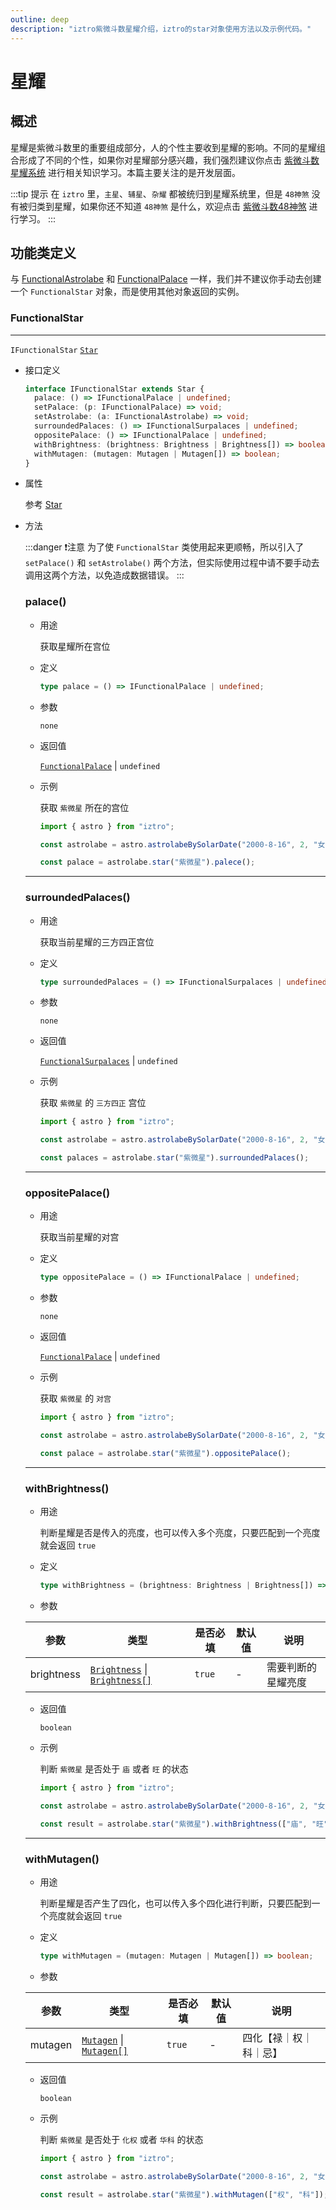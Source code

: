 ```yaml
---
outline: deep
description: "iztro紫微斗数星耀介绍，iztro的star对象使用方法以及示例代码。"
---
```


# 星耀

## 概述

星耀是紫微斗数里的重要组成部分，人的个性主要收到星耀的影响。不同的星耀组合形成了不同的个性，如果你对星耀部分感兴趣，我们强烈建议你点击 [紫微斗数星耀系统](/learn/star.md) 进行相关知识学习。本篇主要关注的是开发层面。

:::tip 提示
在 `iztro` 里，`主星`、`辅星`、`杂耀` 都被统归到星耀系统里，但是 `48神煞` 没有被归类到星耀，如果你还不知道 `48神煞` 是什么，欢迎点击 [紫微斗数48神煞](/learn/dec-star.md) 进行学习。
:::

## 功能类定义

与 [FunctionalAstrolabe](./astrolabe.md#functionalastrolabe) 和 [FunctionalPalace](./palace.md#functionalpalace) 一样，我们并不建议你手动去创建一个 `FunctionalStar` 对象，而是使用其他对象返回的实例。

### FunctionalStar <Badge type="warning" text="^1.2.0" />

---

<Badge type="tip" text="implements" /> `IFunctionalStar` <Badge type="tip" text="extends" /> [`Star`](/type-definition.md#star)

- 接口定义

  ```ts
  interface IFunctionalStar extends Star {
    palace: () => IFunctionalPalace | undefined;
    setPalace: (p: IFunctionalPalace) => void;
    setAstrolabe: (a: IFunctionalAstrolabe) => void;
    surroundedPalaces: () => IFunctionalSurpalaces | undefined;
    oppositePalace: () => IFunctionalPalace | undefined;
    withBrightness: (brightness: Brightness | Brightness[]) => boolean;
    withMutagen: (mutagen: Mutagen | Mutagen[]) => boolean;
  }
  ```

- 属性
  
  参考 [Star](/type-definition.md#star)

- 方法

  :::danger ❗️注意
  为了使 `FunctionalStar` 类使用起来更顺畅，所以引入了 `setPalace()` 和 `setAstrolabe()` 两个方法，但实际使用过程中请不要手动去调用这两个方法，以免造成数据错误。
  :::

  ### palace()

  - 用途

    获取星耀所在宫位

  - 定义

    ```ts
    type palace = () => IFunctionalPalace | undefined;
    ```

  - 参数

    `none`

  - 返回值

    [`FunctionalPalace`](palace.md#functionalpalace) | `undefined`
  
  - 示例

    获取 `紫微星` 所在的宫位

    ```ts
    import { astro } from "iztro";

    const astrolabe = astro.astrolabeBySolarDate("2000-8-16", 2, "女", true, "zh-CN");

    const palace = astrolabe.star("紫微星").palece();
    ```

  ***

  ### surroundedPalaces()

  - 用途

    获取当前星耀的三方四正宫位

  - 定义

    ```ts
    type surroundedPalaces = () => IFunctionalSurpalaces | undefined;
    ```

  - 参数

    `none`

  - 返回值

    [`FunctionalSurpalaces`](palace.md#functionalsurpalaces) | `undefined`
  
  - 示例

    获取 `紫微星` 的 `三方四正` 宫位

    ```ts
    import { astro } from "iztro";

    const astrolabe = astro.astrolabeBySolarDate("2000-8-16", 2, "女", true, "zh-CN");

    const palaces = astrolabe.star("紫微星").surroundedPalaces();
    ```

  ***

  ### oppositePalace()

  - 用途

    获取当前星耀的对宫

  - 定义

    ```ts
    type oppositePalace = () => IFunctionalPalace | undefined;
    ```

  - 参数

    `none`

  - 返回值

    [`FunctionalPalace`](palace.md#functionalpalace) | `undefined`
  
  - 示例

    获取 `紫微星` 的 `对宫`

    ```ts
    import { astro } from "iztro";

    const astrolabe = astro.astrolabeBySolarDate("2000-8-16", 2, "女", true, "zh-CN");

    const palace = astrolabe.star("紫微星").oppositePalace();
    ```

  ***

  ### withBrightness()

  - 用途

    判断星耀是否是传入的亮度，也可以传入多个亮度，只要匹配到一个亮度就会返回 `true`

  - 定义

    ```ts
    type withBrightness = (brightness: Brightness | Brightness[]) => boolean;
    ```

  - 参数

  
   | 参数        | 类型                                      | 是否必填 | 默认值 | 说明                 |
   | ----------- | --------------------------------------- | -------- | ------ | -------------------- |
   | brightness |  [ `Brightness`](/type-definition.md#brightness) \| [`Brightness[]`]((/type-definition.md#brightness)) | `true`   | -      | 需要判断的星耀亮度  |

  - 返回值

    `boolean`
  
  - 示例

    判断 `紫微星` 是否处于 `庙` 或者 `旺` 的状态

    ```ts
    import { astro } from "iztro";

    const astrolabe = astro.astrolabeBySolarDate("2000-8-16", 2, "女", true, "zh-CN");

    const result = astrolabe.star("紫微星").withBrightness(["庙", "旺"]);
    ```

  ***

  ### withMutagen()

  - 用途

    判断星耀是否产生了四化，也可以传入多个四化进行判断，只要匹配到一个亮度就会返回 `true`

  - 定义

    ```ts
    type withMutagen = (mutagen: Mutagen | Mutagen[]) => boolean;
    ```

  - 参数

  
   | 参数        | 类型                                      | 是否必填 | 默认值 | 说明                 |
   | ----------- | --------------------------------------- | -------- | ------ | -------------------- |
   | mutagen |  [ `Mutagen`](/type-definition.md#mutagen) \| [`Mutagen[]`]((/type-definition.md#mutagen)) | `true`   | -      | 四化【禄｜权｜科｜忌】  |

  - 返回值

    `boolean`
  
  - 示例

    判断 `紫微星` 是否处于 `化权` 或者 `华科` 的状态

    ```ts
    import { astro } from "iztro";

    const astrolabe = astro.astrolabeBySolarDate("2000-8-16", 2, "女", true, "zh-CN");

    const result = astrolabe.star("紫微星").withMutagen(["权", "科"]);
    ```
